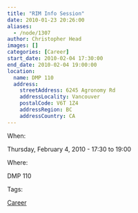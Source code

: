 ```yaml
---
title: "RIM Info Session"
date: 2010-01-23 20:26:00
aliases:
  - /node/1307
author: Christopher Head
images: []
categories: [Career]
start_date: 2010-02-04 17:30:00
end_date: 2010-02-04 19:00:00
location:
  name: DMP 110
  address:
    streetAddress: 6245 Agronomy Rd
    addressLocality: Vancouver
    postalCode: V6T 1Z4
    addressRegion: BC
    addressCountry: CA
---
```


When:

Thursday, February 4, 2010 - 17:30 to 19:00

Where:

DMP 110

Tags:

[Career](/career)
